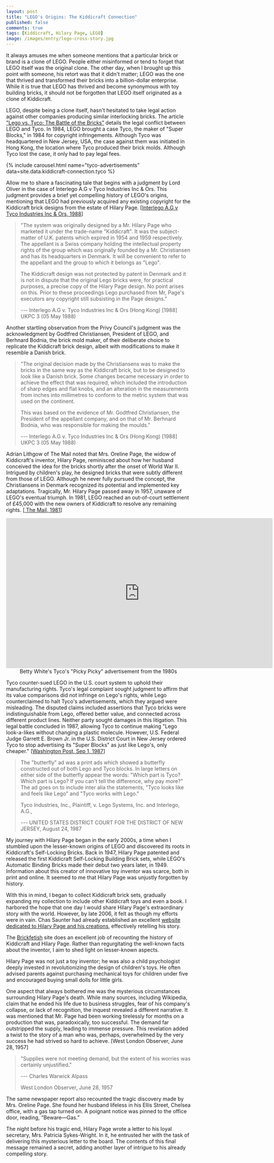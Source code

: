 ```yaml
---
layout: post
title: "LEGO's Origins: The Kiddicraft Connection"
published: false
comments: true
tags: [Kiddicraft, Hilary Page, LEGO]
image: /images/entry/lego-cross-story.jpg
---
```


It always amuses me when someone mentions that a particular brick or brand is a clone of LEGO. People either 
misinformed or tend to forget that LEGO itself was the original clone. The other day, when I brought up this point 
with someone, his retort was that it didn't matter; LEGO was the one that thrived and transformed their bricks into a 
billion-dollar enterprise. While it is true that LEGO has thrived and become synonymous with toy building bricks, 
it should not be forgotten that LEGO itself originated as a clone of Kiddicraft.

LEGO, despite being a clone itself, hasn't hesitated to take legal action against other companies producing similar 
interlocking bricks. The article ["Lego vs. Tyco: The Battle of the Bricks”](https://www.retroist.com/p/lego-vs-tyco-the-battle-of-the-bricks) 
details the legal conflict between LEGO and Tyco. In 1984, LEGO brought a case Tyco, the maker of "Super Blocks," 
in 1984 for copyright infringements. Although Tyco was headquartered in New Jersey, USA, the case against them was 
initiated in Hong Kong, the location where Tyco produced their brick molds. Although Tyco lost the case, it only 
had to pay legal fees. 

{% include carousel.html name="tyco-advertisements" data=site.data.kiddicraft-connection.tyco %}

Allow me to share a fascinating tale that begins with a judgment by Lord Oliver in the case of
Interlego A.G v Tyco Industries Inc & Ors. This judgment provides a brief yet compelling history of 
LEGO's origins, mentioning that LEGO had previously acquired any existing copyright for the Kiddicraft brick 
designs from the estate of Hilary Page.
[[Interlego A.G v Tyco Industries Inc & Ors, 1988](https://www.bailii.org/uk/cases/UKPC/1988/3.html)]

> "The system was originally designed by a Mr. Hilary Page who marketed it under the trade-name "Kiddicraft". It was 
> the subject-matter of U.K. patents which expired in 1954 and 1959 respectively. The appellant is a Swiss company 
> holding the intellectual property rights of the group which was originally founded by a Mr. Christiansen and 
> has its headquarters in Denmark. It will be convenient to refer to the appellant and the group to which it 
> belongs as "Lego". 
> 
> The Kiddicraft design was not protected by patent in Denmark and it is not in dispute that 
> the original Lego bricks were, for practical purposes, a precise copy of the Hilary Page design. No point arises 
> on this. Prior to these proceedings Lego purchased from Mr, Page's executors any copyright still subsisting in the Page
> designs."
> 
> --- Interlego A.G v. Tyco Industries Inc & Ors (Hong Kong) [1988] UKPC 3 (05 May 1988)

Another startling observation from the Privy Council's judgment was the acknowledgment by Godtfred Christiansen,
President of LEGO, and Berhnard Bodnia, the brick mold maker, of their deliberate choice to replicate the Kiddicraft
brick design, albeit with modifications to make it resemble a Danish brick.

> "The original decision made by the Christiansens was to make the bricks in the same way as the Kiddicraft brick, 
> but to be designed to look like a Danish brick. Some changes became necessary in order to achieve the effect 
> that was required, which included the introduction of sharp edges and flat knobs, and an alteration in the 
> measurements from inches into millimetres to conform to the metric system that was used on the continent.
> 
> This was based on the evidence of Mr. Godtfred Christiansen, the President of the appellant company, and 
> on that of Mr. Berhnard Bodnia, who was responsible for making the moulds."
> 
> --- Interlego A.G v. Tyco Industries Inc & Ors (Hong Kong) [1988] UKPC 3 (05 May 1988)

Adrian Lithgow of The Mail noted that Mrs. Oreline Page, the widow of Kiddicraft's inventor, Hilary Page, reminisced 
about how her husband conceived the idea for the bricks shortly after the onset of World War II. Intrigued by children's play, 
he designed bricks that were subtly different from those of LEGO. Although he never fully pursued the concept, 
the Christiansens in Denmark recognized its potential and implemented key adaptations. Tragically, 
Mr. Hilary Page passed away in 1957, unaware of LEGO's eventual triumph. In 1981, LEGO reached an out-of-court settlement 
of £45,000 with the new owners of Kiddicraft to resolve any remaining rights. [[ The Mail, 1981](https://www.ornaverum.org/family/waddell-walter-wardlaw/page-lego-ghost.html)]

<div align="center">
<iframe width="728" height="410" src="https://www.youtube.com/embed/K0-BtGuyR90" title="80s commercial - Tyco Super Blocks (with Betty White)" frameborder="0" allow="accelerometer; autoplay; clipboard-write; encrypted-media; gyroscope; picture-in-picture; web-share" referrerpolicy="strict-origin-when-cross-origin" allowfullscreen></iframe>
</div>
<div align="center">Betty White's Tyco's "Picky Picky" advertisement from the 1980s</div>
<p/>

Tyco counter-sued LEGO in the U.S. court system to uphold their manufacturing rights. Tyco's legal complaint sought 
judgment to affirm that its value comparisons did not infringe on Lego's rights, while Lego counterclaimed to 
halt Tyco's advertisements, which they argued were misleading. The disputed claims included assertions that 
Tyco bricks were indistinguishable from Lego, offered better value, and connected across different product lines. 
Neither party sought damages in this litigation. This legal battle concluded in 1987, allowing Tyco to continue 
making "Lego look-a-likes without changing a plastic molecule. However, U.S. Federal Judge Garrett E. Brown Jr. 
in the U.S. District Court in New Jersey ordered Tyco to stop advertising its "Super Blocks" as just like Lego's, 
only cheaper." 
[[Washington Post, Sep 1, 1987](https://www.washingtonpost.com/archive/business/1987/09/01/lego-tyco-each-declare-victory-in-battle-of-the-bricks/0d3f7283-37d7-4687-8f3e-ec5cb14d173b/)]

> The "butterfly" ad was a print ads which showed a butterfly constructed out of both Lego and Tyco blocks.
> In large letters on either side of the butterfly appear the words: "Which part is Tyco? Which part is Lego?
> If you can't tell the difference, why pay more?" The ad goes on to include inter alia the statements,
> "Tyco looks like and feels like Lego" and "Tyco works with Lego."
>
> Tyco Industries, Inc., Plaintiff, v. Lego Systems, Inc. and Interlego, A.G.,
>
> --- UNITED STATES DISTRICT COURT FOR THE DISTRICT OF NEW JERSEY, August 24, 1987

My journey with Hilary Page began in the early 2000s, a time when I stumbled upon the lesser-known origins of LEGO and 
discovered its roots in Kiddicraft's Self-Locking Bricks. Back in 1947, Hilary Page patented and released the 
first Kiddicraft Self-Locking Building Brick sets, while LEGO's Automatic Binding Bricks made their debut two 
years later, in 1949. Information about this creator of innovative toy inventor was scarce, both in print 
and online. It seemed to me that Hilary Page was unjustly forgotten by history.

With this in mind, I began to collect Kiddicraft brick sets, gradually expanding my collection to include other 
Kiddicraft toys and even a book. I harbored the hope that one day I would share Hilary Page's extraordinary 
story with the world. However, by late 2006, it felt as though my efforts were in vain. Chas Saunter had 
already established an excellent [website dedicated to Hilary Page and his creations](https://www.hilarypagetoys.com/), 
effectively retelling his story.

The [Brickfetish](http://www.brickfetish.com/timeline/1947.html) site does an excellent job of recounting 
the history of Kiddicraft and Hilary Page. Rather than regurgitating the well-known facts about the inventor, 
I aim to shed light on lesser-known aspects. 

Hilary Page was not just a toy inventor; he was also a child psychologist deeply invested in revolutionizing 
the design of children's toys. He often advised parents against purchasing mechanical toys for children 
under five and encouraged buying small dolls for little girls.

One aspect that always bothered me was the mysterious circumstances surrounding Hilary Page's death. While many 
sources, including Wikipedia, claim that he ended his life due to business struggles, fear of his company's 
collapse, or lack of recognition, the inquest revealed a different narrative. It was mentioned that Mr. Page 
had been working tirelessly for months on a production that was, paradoxically, too successful. The demand 
far outstripped the supply, leading to immense pressure. This revelation added a twist to the story of a man who was, 
perhaps, overwhelmed by the very success he had strived so hard to achieve. [West London Observer, June 28, 1957]

> "Supplies were not meeting demand, but the extent of his worries was certainly unjustified."
> 
> --- Charles Warwick Alpass
> 
> West London Observer, June 28, 1957

The same newspaper report also recounted the tragic discovery made by Mrs. Oreline Page. She found her husband 
lifeless in his Ellis Street, Chelsea office, with a gas tap turned on. A poignant notice was pinned to the office door, 
reading, “Beware—Gas.” 

The night before his tragic end, Hilary Page wrote a letter to his loyal secretary, Mrs. Patricia Sykes-Wright. In it, 
he entrusted her with the task of delivering this mysterious letter to the board. The contents of this final 
message remained a secret, adding another layer of intrigue to his already compelling story.
